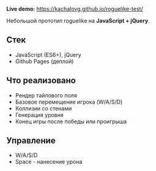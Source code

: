 **Live demo:** https://kachalovg.github.io/roguelike-test/

Небольшой прототип roguelike на **JavaScript + jQuery**.

## Стек
- JavaScript (ES6+), jQuery 
- Github Pages (деплой)

## Что реализовано
- Рендер тайлового поля
- Базовое перемещение игрока (W/A/S/D)
- Коллизии со стенами
- Генерация уровня
- Конец игры после победы или проигрыша

## Управление
- W/A/S/D
- Space - нанесение урона

